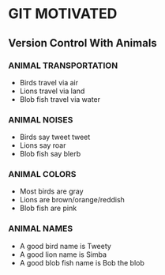 # GIT MOTIVATED
## Version Control With Animals


### ANIMAL TRANSPORTATION
* Birds travel via air
* Lions travel via land
* Blob fish travel via water



### ANIMAL NOISES
* Birds say tweet tweet
* Lions say roar
* Blob fish say blerb


### ANIMAL COLORS
* Most birds are gray
* Lions are brown/orange/reddish
* Blob fish are pink


### ANIMAL NAMES
* A good bird name is Tweety
* A good lion name is Simba
* A good blob fish name is Bob the blob



